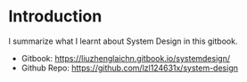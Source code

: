 # Introduction

I summarize what I learnt about System Design in this gitbook.

* Gitbook: https://liuzhenglaichn.gitbook.io/systemdesign/
* Github Repo: https://github.com/lzl124631x/system-design
